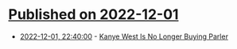 # [Published on 2022-12-01](index.md)

* [2022-12-01, 22:40:00](https://tech.slashdot.org/story/22/12/01/2237249/kanye-west-is-no-longer-buying-parler?utm_source=rss1.0mainlinkanon&utm_medium=feed) - [Kanye West Is No Longer Buying Parler](https://tech.slashdot.org/story/22/12/01/2237249/kanye-west-is-no-longer-buying-parler?utm_source=rss1.0mainlinkanon&utm_medium=feed)
